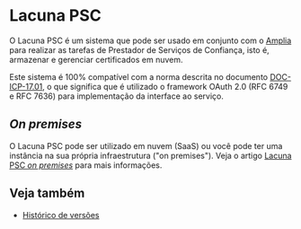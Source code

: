 ﻿# Lacuna PSC

O Lacuna PSC é um sistema que pode ser usado em conjunto com o [Amplia](../amplia/index.md) para realizar as tarefas de Prestador de Serviços de Confiança,
isto é, armazenar e gerenciar certificados em nuvem.

Este sistema é 100% compatível com a norma descrita no documento [DOC-ICP-17.01](https://www.gov.br/iti/pt-br/central-de-conteudo/doc-icp-17-01-verso-2-0-pdf),
o que significa que é utilizado o framework OAuth 2.0 (RFC 6749 e RFC 7636) para implementação da interface ao serviço.

## *On premises*

O Lacuna PSC pode ser utilizado em nuvem (SaaS) ou você pode ter uma instância na sua própria infraestrutura ("on premises"). Veja o
artigo [Lacuna PSC *on premises*](on-premises/index.md) para mais informações.

## Veja também

* [Histórico de versões](changelog.md)
